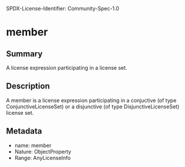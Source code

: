 SPDX-License-Identifier: Community-Spec-1.0

# member

## Summary

A license expression participating in a license set.

## Description

A member is a license expression participating in a conjuctive (of type
ConjunctiveLicenseSet) or a disjunctive (of type DisjunctiveLicenseSet)
license set.

## Metadata

- name: member
- Nature: ObjectProperty
- Range: AnyLicenseInfo
